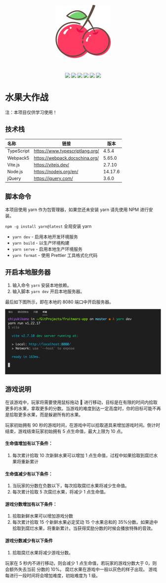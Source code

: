 <p align="center">
    <img width="180" src="./docs/images/cherry.svg">
</p>
<br/>
<p align="center">
<img src="https://img.shields.io/badge/Node.js-v14.17.6-blue?logo=Node.js" />
<img src="https://img.shields.io/badge/NPM-v8.1.3-blue?logo=NPM" />
<img src="https://img.shields.io/badge/Webpack-v5.65.0-blue?logo=Webpack" />
<img src="https://img.shields.io/badge/TypeScript-v4.5.4-blue?logo=TypeScript" />
<img src="https://img.shields.io/badge/Vite.js-v2.7.10-blue?logo=Vite" />
<img src="https://img.shields.io/badge/jQuery-v3.6.0-blue?logo=jQuery" />
</p>

# 水果大作战

注：本项目仅供学习使用！

## 技术栈

| 名称       | 链接                            | 版本    |
| :--------- | ------------------------------- | ------- |
| TypeScript | https://www.typescriptlang.org/ | 4.5.4   |
| Webpack5   | https://webpack.docschina.org/  | 5.65.0  |
| Vite.js    | https://vitejs.dev/             | 2.7.10  |
| Node.js    | https://nodejs.org/en/          | 14.17.6 |
| jQuery     | https://jquery.com/             | 3.6.0   |

## 脚本命令

本项目使用 yarn 作为包管理器，如果您还未安装 yarn 请先使用 NPM 进行安装。

`npm -g install yarn@latest` 全局安装 yarn

- `yarn dev` - 启用本地开发环境服务
- `yarn build` - 以生产环境构建
- `yarn serve` - 启用本地生产环境服务
- `yarn format` - 使用 Prettier 工具格式化代码

## 开启本地服务器

1. 输入命令 `yarn` 安装本地依赖。
2. 输入脚本 `yarn dev` 开启本地服务器。

最后如下图所示，即在本地的 8080 端口中开启服务器。

![](./docs/images/yarn_dev.png)

## 游戏说明

在该游戏中，玩家将需要使用鼠标拖动 🧺 进行移动，目标是在有限的时间内拾取更多的水果，拿取更多的分数。当游戏的难度到达一定高度时，你的目标可能不再是拾取更多水果，而是躲避所有的水果。

玩家初始拥有 90 秒的游戏时间，在游戏中可以拾取道具来增加游戏时间。倒计时结束，游戏结束玩家初始拥有 5 点生命值，最大上限为 10 点。

#### 生命值增加有以下条件：

1. 每次累计拾取 10 次新鲜水果可以增加 1 点生命值，过程中如果拾取到腐烂水果将重新累计

#### 生命值减少有以下条件：

1. 当玩家的分数在负数以下，每次拾取腐烂水果将减少生命值。
2. 每次累计拾取 5 次腐烂水果，将减少 1 点生命值。

#### 游戏分数增加有以下条件：

1. 拾取新鲜水果可以增加游戏分数
2. 每次累计拾取 15 个新鲜水果必定奖动 15 个水果总和的 35%分数。如果途中拾取到腐烂水果，将重新累计。当获得奖励分数的时候会播放特殊的音效。

#### 游戏分数减少有以下条件

1. 拾取腐烂水果将减少游戏分数。

玩家在 5 秒内不进行移动，则会减少 1 点生命值，若玩家的游戏分数大于 0，则会额外失去当前
分数的 10%。
腐烂水果在游戏中一般以灰色的样子出现。
游戏每进行一段时间将会增加难度，初始难度为 1 级。
